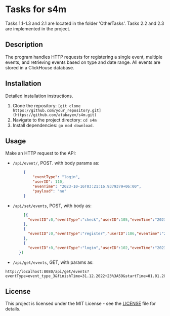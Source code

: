 # Tasks for s4m

Tasks 1.1-1.3 and 2.1 are located in the folder 'OtherTasks'.
Tasks 2.2 and 2.3 are implemented in the project.

## Description

The program handles HTTP requests for registering a single event, multiple events, and retrieving events based on type and date range. All events are stored in a ClickHouse database.

## Installation

Detailed installation instructions.

1. Clone the repository: `[git clone https://github.com/your_repository.git](https://github.com/atabayev/s4m.git)`
2. Navigate to the project directory: `cd s4m`
3. Install dependencies: `go mod download`.

## Usage

Make an HTTP request to the API:
- `/api/event/`, POST. with body params as:
```json
        {
    		"eventType": "login",
    		"userID": 110,
    		"evenTime": "2023-10-16T03:21:16.9379379+06:00",
    		"payload": "no"
    	}
```

- `/api/set/events`, POST, with body as:
```json
        [{
          "eventID":0,"eventType":"check","userID":105,"evenTime":"2023-10-16T03:25:01.1267593+06:00","payload":"0"
        },
        {
          "eventID":0,"eventType":"register","userID":106,"evenTime":"2023-10-16T03:25:01.1267593+06:00","payload":"{\"login\":\"user\"}"
        },
        {
          "eventID":0,"eventType":"login","userID":102,"evenTime":"2023-10-16T03:25:01.1267593+06:00","payload":""
      }]
```
    
- `/api/get/events`, GET, with params as:
```url
http://localhost:8080/api/get/events?eventType=event_type_3&finishTime=31.12.2022+23%3A59&startTime=01.01.2020+00%3A00
```



## License

This project is licensed under the MIT License - see the [LICENSE](https://mit-license.org/) file for details.


